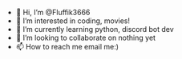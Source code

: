 - 👋 Hi, I’m @Fluffik3666
- 👀 I’m interested in coding, movies!
- 🌱 I’m currently learning python, discord bot dev
- 💞️ I’m looking to collaborate on nothing yet
- 📫 How to reach me email me:)

<!---
Fluffik3666/Fluffik3666 is a ✨ special ✨ repository because its `README.md` (this file) appears on your GitHub profile.
You can click the Preview link to take a look at your changes.
--->
